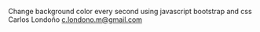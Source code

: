 Change background color every second using javascript bootstrap and css
Carlos Londoño c.londono.m@gmail.com
